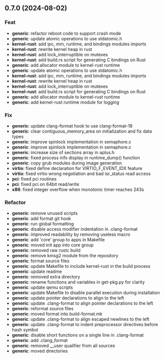 ## 0.7.0 (2024-08-02)

### Feat

- **generic**: refactor reboot code to support crash mode
- **generic**: update atomic operations to use stdatomic.h
- **kernel-rust**: add ipc, mm, runtime, and bindings modules imports
- **kernel-rust**: rewrite kernel heap in rust
- **kernel-rust**: add lock_interruptible on mutexes
- **kernel-rust**: add build.rs script for generating C bindings on Rust
- **generic**: add allocator module to kernel-rust runtime
- **generic**: update atomic operations to use stdatomic.h
- **kernel-rust**: add ipc, mm, runtime, and bindings modules imports
- **kernel-rust**: rewrite kernel heap in rust
- **kernel-rust**: add lock_interruptible on mutexes
- **kernel-rust**: add build.rs script for generating C bindings on Rust
- **generic**: add allocator module to kernel-rust runtime
- **generic**: add kernel-rust runtime module for logging

### Fix

- **generic**: update clang-format hook to use clang-format-18
- **generic**: clear contiguous_memory_area on initialization and fix data types
- **generic**: improve spinlock implementation in semaphore.c
- **generic**: improve spinlock implementation in semaphore.c
- **generic**: increase size of sections array in aplus.h
- **generic**: fixed process info display in runtime_dump() function
- **generic**: copy grub modules during image generation
- **virtio**: fixed define declaration for VIRTIO_F_EVENT_IDX feature
- **virtio**: fixed virtio wrong negotiation and bad isr_status read access
- **pci**: fixed pci routines
- **pci**: fixed pci on 64bit read/write
- **x86**: fixed integer overflow when monotonic timer reaches 243s

### Refactor

- **generic**: remove unused scripts
- **generic**: add format git hook
- **generic**: run global formatting
- **generic**: disable access modifier indentation in .clang-format
- **generic**: improved readability by removing useless macro
- **generic**: add 'core' group to apps in Makefile
- **generic**: moved init app into core group
- **generic**: removed raw rustc build
- **generic**: remove kmsg2 module from the repository
- **generic**: format source files
- **generic**: update Makefile to include kernel-rust in the build process
- **generic**: update readme
- **generic**: removed extra directory
- **generic**: rename functions and variables in get-pkg.py for clarity
- **generic**: update qemu scripts
- **generic**: update Makefile to disable parallel execution during installation
- **generic**: update pointer declarations to align to the left
- **generic**: update .clang-format to align pointer declarations to the left
- **generic**: reformat source files
- **generic**: moved format into build-format.mk
- **generic**: update .clang-format to align escaped newlines to the left
- **generic**: update .clang-format to indent preprocessor directives before hash symbol
- **generic**: disable short functions on a single line in .clang-format
- **generic**: add .clang_format
- **generic**: removed __user qualifier from all sources
- **generic**: moved directories
